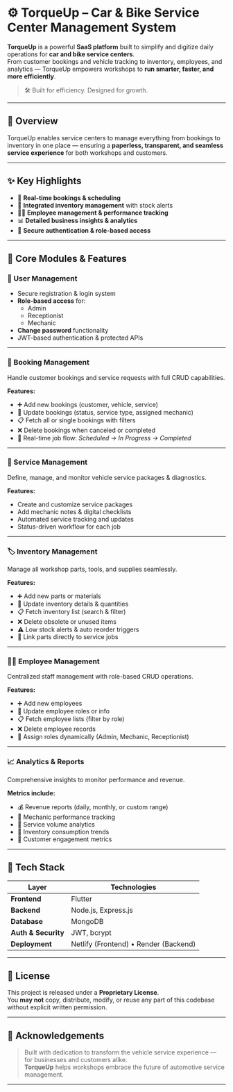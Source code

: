 # ⚙️ TorqueUp – Car & Bike Service Center Management System

**TorqueUp** is a powerful **SaaS platform** built to simplify and digitize daily operations for **car and bike service centers**.  
From customer bookings and vehicle tracking to inventory, employees, and analytics — TorqueUp empowers workshops to **run smarter, faster, and more efficiently**.

> 🛠️ Built for efficiency. Designed for growth.

---

## 🚀 Overview

TorqueUp enables service centers to manage everything from bookings to inventory in one place — ensuring a **paperless, transparent, and seamless service experience** for both workshops and customers.

---

## ✨ Key Highlights

- 📅 **Real-time bookings & scheduling**
- 🧰 **Integrated inventory management** with stock alerts
- 👩‍🔧 **Employee management & performance tracking**
- 📊 **Detailed business insights & analytics**
- 🔐 **Secure authentication & role-based access**

---

## 🧩 Core Modules & Features

### 👤 User Management

- Secure registration & login system  
- **Role-based access** for:
  - Admin  
  - Receptionist  
  - Mechanic  
- **Change password** functionality  
- JWT-based authentication & protected APIs  

---

### 📅 Booking Management

Handle customer bookings and service requests with full CRUD capabilities.

**Features:**
- ➕ Add new bookings (customer, vehicle, service)
- 🔄 Update bookings (status, service type, assigned mechanic)
- 📋 Fetch all or single bookings with filters
- ❌ Delete bookings when canceled or completed
- 🔁 Real-time job flow: *Scheduled → In Progress → Completed*

---

### 🧰 Service Management

Define, manage, and monitor vehicle service packages & diagnostics.

**Features:**
- Create and customize service packages  
- Add mechanic notes & digital checklists  
- Automated service tracking and updates  
- Status-driven workflow for each job  

---

### 🏷️ Inventory Management

Manage all workshop parts, tools, and supplies seamlessly.

**Features:**
- ➕ Add new parts or materials  
- 🔄 Update inventory details & quantities  
- 📋 Fetch inventory list (search & filter)  
- ❌ Delete obsolete or unused items  
- ⚠️ Low stock alerts & auto reorder triggers  
- 🔗 Link parts directly to service jobs  

---

### 👩‍🔧 Employee Management

Centralized staff management with role-based CRUD operations.

**Features:**
- ➕ Add new employees  
- 🔄 Update employee roles or info  
- 📋 Fetch employee lists (filter by role)  
- ❌ Delete employee records  
- 🧩 Assign roles dynamically (Admin, Mechanic, Receptionist)

---

### 📈 Analytics & Reports

Comprehensive insights to monitor performance and revenue.

**Metrics include:**
- 💰 Revenue reports (daily, monthly, or custom range)
- 🔧 Mechanic performance tracking
- 🚗 Service volume analytics
- 🧾 Inventory consumption trends
- 💬 Customer engagement metrics

---

## 🧠 Tech Stack

| Layer | Technologies |
|-------|---------------|
| **Frontend** | Flutter |
| **Backend** | Node.js, Express.js |
| **Database** | MongoDB |
| **Auth & Security** | JWT, bcrypt |
| **Deployment** | Netlify (Frontend) • Render (Backend) |

---

## 🛑 License

This project is released under a **Proprietary License**.  
You **may not** copy, distribute, modify, or reuse any part of this codebase without explicit written permission.

---

## 🙌 Acknowledgements

> Built with dedication to transform the vehicle service experience — for businesses and customers alike.  
**TorqueUp** helps workshops embrace the future of automotive service management.

---

